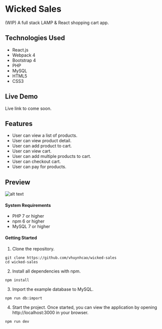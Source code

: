 # Wicked Sales

(WIP) A full stack LAMP & React shopping cart app.

## Technologies Used

* React.js
* Webpack 4
* Bootstrap 4
* PHP
* MySQL
* HTML5
* CSS3

## Live Demo

Live link to come soon.

## Features

* User can view a list of products.
* User can view product detail.
* User can add product to cart.
* User can view cart.
* User can add multiple products to cart.
* User can checkout cart.
* User can pay for products.

## Preview

![alt text](https://github.com/vhuynhcao/wicked-sales/blob/master/server/public/images/simply-creative.gif?raw=true)


#### System Requirements

* PHP 7 or higher
* npm 6 or higher
* MySQL 7 or higher

#### Getting Started

1. Clone the repository.
```
git clone https://github.com/vhuynhcao/wicked-sales
cd wicked-sales
```

2. Install all dependencies with npm.
```
npm install
```

3. Import the example database to MySQL.
```
npm run db:import
```

4. Start the project. Once started, you can view the application by opening http://localhost:3000 in your browser.
```
npm run dev
```

